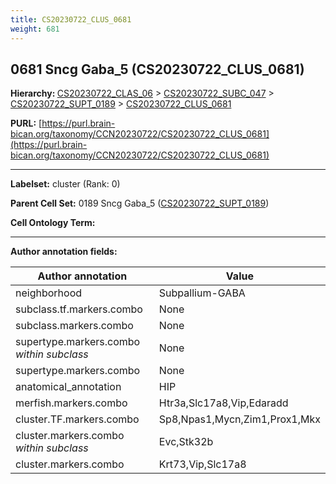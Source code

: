 ```yaml
---
title: CS20230722_CLUS_0681
weight: 681
---
```

## 0681 Sncg Gaba_5 (CS20230722_CLUS_0681)
<b>Hierarchy: </b>
[CS20230722_CLAS_06](../CS20230722_CLAS_06) >
[CS20230722_SUBC_047](../CS20230722_SUBC_047) >
[CS20230722_SUPT_0189](../CS20230722_SUPT_0189) >
[CS20230722_CLUS_0681](../CS20230722_CLUS_0681)

**PURL:** [https://purl.brain-bican.org/taxonomy/CCN20230722/CS20230722_CLUS_0681](https://purl.brain-bican.org/taxonomy/CCN20230722/CS20230722_CLUS_0681)

---


**Labelset:** cluster (Rank: 0)

**Parent Cell Set:** 0189 Sncg Gaba_5 ([CS20230722_SUPT_0189](../CS20230722_SUPT_0189))



**Cell Ontology Term:** 

[MARKER GENES.]: #


---

[TRANSFERRED ANNOTATIONS.]: #


[AUTHOR ANNOTATION FIELDS.]: #


**Author annotation fields:**

| Author annotation | Value |
|-------------------|-------|
|neighborhood|Subpallium-GABA|
|subclass.tf.markers.combo|None|
|subclass.markers.combo|None|
|supertype.markers.combo _within subclass_|None|
|supertype.markers.combo|None|
|anatomical_annotation|HIP|
|merfish.markers.combo|Htr3a,Slc17a8,Vip,Edaradd|
|cluster.TF.markers.combo|Sp8,Npas1,Mycn,Zim1,Prox1,Mkx|
|cluster.markers.combo _within subclass_|Evc,Stk32b|
|cluster.markers.combo|Krt73,Vip,Slc17a8|
